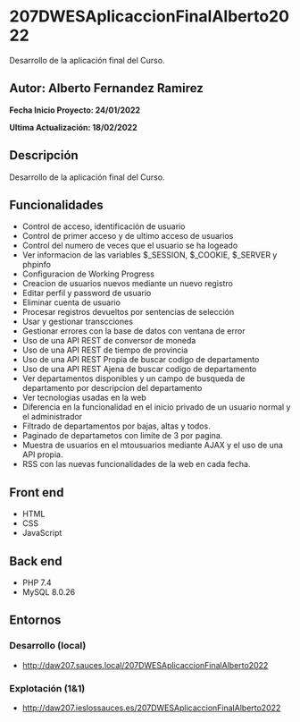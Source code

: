 # 207DWESAplicaccionFinalAlberto2022
Desarrollo de la aplicación final del Curso.

## Autor: Alberto Fernandez Ramirez

**Fecha Inicio Proyecto: 24/01/2022**

**Ultima Actualización: 18/02/2022**

## Descripción 
Desarrollo de la aplicación final del Curso.

## Funcionalidades
- Control de acceso, identificación de usuario 
- Control de primer acceso y de ultimo acceso de usuarios
- Control del numero de veces que el usuario se ha logeado
- Ver informacion de las variables $_SESSION, $_COOKIE, $_SERVER y phpinfo
- Configuracion de Working Progress
- Creacion de usuarios nuevos mediante un nuevo registro
- Editar perfil y password de usuario
- Eliminar cuenta de usuario
- Procesar registros devueltos por sentencias de selección
- Usar y gestionar transcciones
- Gestionar errores con la base de datos con ventana de error
- Uso de una API REST de conversor de moneda
- Uso de una API REST de tiempo de provincia
- Uso de una API REST Propia de buscar codigo de departamento
- Uso de una API REST Ajena de buscar codigo de departamento
- Ver departamentos disponibles y un campo de busqueda de departamento por descripcion del departamento
- Ver tecnologias usadas en la web
- Diferencia en la funcionalidad en el inicio privado de un usuario normal y el administrador
- Filtrado de departamentos por bajas, altas y todos.
- Paginado de departametos con limite de 3 por pagina.
- Muestra de usuarios en el mtousuarios mediante AJAX y el uso de una API propia.
- RSS con las nuevas funcionalidades de la web en cada fecha.

## Front end
- HTML
- CSS
- JavaScript

## Back end
- PHP 7.4
- MySQL 8.0.26

## Entornos
### Desarrollo (local)
- http://daw207.sauces.local/207DWESAplicaccionFinalAlberto2022
### Explotación (1&1)
- http://daw207.ieslossauces.es/207DWESAplicaccionFinalAlberto2022